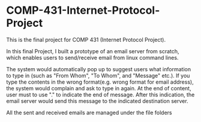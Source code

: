 # COMP-431-Internet-Protocol-Project

This is the final project for COMP 431 (Internet Protocol Project). 

In this final Project, I built a prototype of an email server from scratch, which enables users to send/receive email from linux command lines. 

The system would automatically pop up to suggest users what information to type in (such as "From Whom", "To Whom", and "Message" etc.). If you type the contents in the wrong format(e.g. wrong format for email address), the system would complain and ask to type in again. At the end of content, user must to use "." to indicate the end of message. After this indication, the email server would send this message to the indicated destination server. 

All the sent and received emails are managed under the file folders
